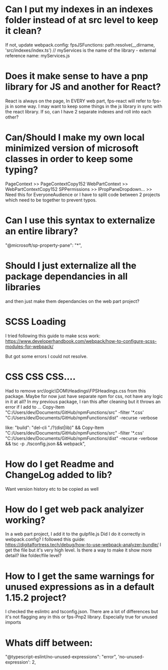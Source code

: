 # Can I put my indexes in an indexes folder instead of at src level to keep it clean?
If not, update webpack.config:  fpsJSFunctions: path.resolve(__dirname, 'src/indexes/index.ts')  // myServices is the name of the library - external reference name:  myServices.js

# Does it make sense to have a pnp library for JS and another for React?
React is always on the page, 
In EVERY web part, fps-react will refer to fps-js in some way.
I may want to keep some things in the js library in sync with the react library.
If so, can I have 2 separate indexes and roll into each other?

# Can/Should I make my own local minimized version of microsoft classes in order to keep some typing?
PageContext >> PageContextCopy152
WebPartContext >> WebPartContextCopy152
SPPermissions >>
IPropPaneDropdown... >> Need this for EveryoneAudience or I have to split code between 2 projects which need to be together to prevent typos.

# Can I use this syntax to externalize an entire library?
"@microsoft/sp-property-pane": "*",

# Should I just externalize all the package dependancies in all libraries
and then just make them dependancies on the web part project?

# SCSS Loading
I tried following this guide to make scss work:
https://www.developerhandbook.com/webpack/how-to-configure-scss-modules-for-webpack/

But got some errors I could not resolve.

# CSS CSS CSS.... 
Had to remove src\logic\DOM\Headings\FPSHeadings.css from this package.
Maybe for now just have separate npm for css, not have any logic in it at all?
In my previous package, I ran this after cleaning but it throws an error if I add to ...
Copy-Item "C:/Users/dev/Documents/GitHub/npmFunctions/src"  -filter '*.css' "C:/Users/dev/Documents/GitHub/npmFunctions/dist" -recurse -verbose

like:
"build": "del-cli \"./?(dist|lib)\" && Copy-Item \"C:/Users/dev/Documents/GitHub/npmFunctions/src\"  -filter '*.css' \"C:/Users/dev/Documents/GitHub/npmFunctions/dist\" -recurse -verbose && tsc -p ./tsconfig.json && webpack",

# How do I get Readme and ChangeLog added to lib?
Want version history etc to be copied as well

# How do I get web pack analyizer working?
In a web part project, I add it to the gulpfile.js
Did I do it correctly in webpack.config?  I followed this guide:  https://digitalfortress.tech/debug/how-to-use-webpack-analyzer-bundle/
I get the file but it's very high level.  Is there a way to make it show more detail?  like folder/file level?

# How to I get the same warnings for unused expressions as in a default 1.15.2 project?
I checked the eslintrc and tsconfig.json.  There are a lot of differences but it's not flagging any in this or fps-Pnp2 library.
Especially true for unused imports

# Whats diff between:
"@typescript-eslint/no-unused-expressions": "error",
'no-unused-expression': 2,


